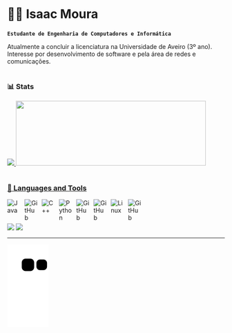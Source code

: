 # 🏄‍♂️ Isaac Moura

**`Estudante de Engenharia de Computadores e Informática`**


Atualmente a concluir a licenciatura na Universidade de Aveiro (3º ano). Interesse por desenvolvimento de software e pela área de redes e comunicações.

#

### 📊 Stats
<a href="https://github.com/IsaacMoura12">
  <img height="150em" line_height="60" src="https://github-readme-stats.vercel.app/api?username=IsaacMoura12&show_icons=true&theme=transparent&include_all_commits=true&count_private=true"/>
  
  <img height="150em"  width="440" src="https://github-readme-stats.vercel.app/api/top-langs/?username=IsaacMoura12&layout=compact&langs_count=7&theme=transparent"/>

#



### 🧰 Languages and Tools

<img align="left" alt="Java" width="30px" style="padding-right:10px;" src="https://cdn.jsdelivr.net/gh/devicons/devicon/icons/java/java-original.svg"/>
<img align="left" alt="GitHub" width="30px" style="padding-right:10px;"
src="https://cdn.jsdelivr.net/gh/devicons/devicon/icons/c/c-original.svg" />
<img align="left" alt="C++" width="30px" style="padding-right:10px;" src="https://cdn.jsdelivr.net/gh/devicons/devicon/icons/cplusplus/cplusplus-original.svg" />
<img align="left" alt="Python" width="30px" style="padding-right:10px;" src="https://cdn.jsdelivr.net/gh/devicons/devicon/icons/python/python-plain.svg" />
<img align="left" alt="GitHub" width="30px" style="padding-right:10px;" 
src="https://cdn.jsdelivr.net/gh/devicons/devicon/icons/javascript/javascript-original.svg" />     
<img align="left" alt="GitHub" width="30px" style="padding-right:10px;" 
src="https://cdn.jsdelivr.net/gh/devicons/devicon/icons/html5/html5-plain.svg" />
<img align="left" alt="Linux" width="30px" style="padding-right:10px;" src="https://cdn.jsdelivr.net/gh/devicons/devicon/icons/linux/linux-original.svg" />
<img align="left" alt="GitHub" width="30px" style="padding-right:10px;" src="https://cdn.jsdelivr.net/gh/devicons/devicon/icons/github/github-original.svg" />
<br />

#



   <a href="https://open.spotify.com/user/isaacfilipemoura12" target="_blank"><img src="https://img.shields.io/badge/Spotify-1ED760?&style=for-the-badge&logo=spotify&logoColor=white" target="_blank"></a> 
  <a href = "mailto:isaacfilipe12@gmail.com"><img src="https://img.shields.io/badge/Gmail-D14836?style=for-the-badge&logo=gmail&logoColor=white" target="_blank"></a>
  </a> 
 
---

  <div> 
 
  ![Snake animation](https://github.com/IsaacMoura12/IsaacMoura12/blob/output/github-contribution-grid-snake.svg)
 
</div>     


